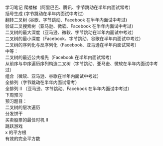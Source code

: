 学习笔记
爬楼梯（阿里巴巴、腾讯、字节跳动在半年内面试常考）  
括号生成 (字节跳动在半年内面试中考过)  
翻转二叉树 (谷歌、字节跳动、Facebook 在半年内面试中考过)  
验证二叉搜索树（亚马逊、微软、Facebook 在半年内面试中考过）  
二叉树的最大深度（亚马逊、微软、字节跳动在半年内面试中考过）  
二叉树的最小深度（Facebook、字节跳动、谷歌在半年内面试中考过）  
二叉树的序列化与反序列化（Facebook、亚马逊在半年内面试常考）  
中等：  
二叉树的最近公共祖先（Facebook 在半年内面试常考）  
从前序与中序遍历序列构造二叉树（字节跳动、亚马逊、微软在半年内面试中考过）  
组合（微软、亚马逊、谷歌在半年内面试中考过）  
全排列（字节跳动在半年内面试常考）  
全排列 II （亚马逊、字节跳动、Facebook 在半年内面试中考过）  
下周预习  
预习题目：  
二叉树的层次遍历  
分发饼干  
买卖股票的最佳时机 II  
跳跃游戏  
x 的平方根  
有效的完全平方数  